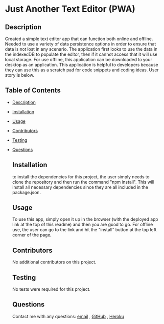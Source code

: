   # Just Another Text Editor (PWA)


  ## Description
  Created a simple text editor app that can function both online and offline. Needed to use a variety of data persistence options in order to ensure that data is not lost in any scenario. The application first looks to use the data in the indexedDB to populate the editor, then if it cannot access that it will use local storage. For use offline, this application can be downloaded to your desktop as an application. This application is helpful to developers because they can use this as a scratch pad for code snippets and coding ideas. User story is below. 

  ## Table of Contents
- [Description](#description)

- [Installation](#installation)

- [Usage](#usage)

- [Contributors](#contributors)

- [Testing](#testing)

- [Questions](#questions)
 
  ## Installation
  to install the dependencies for this project, the user simply needs to clone the repository and then run the command "npm install". This will install all necessary dependencies since they are all included in the package.json. 

  ## Usage
  To use this app, simply open it up in the browser (with the deployed app link at the top of this readme) and then you are good to go. For offline use, the user can go to the link and hit the "install" button at the top left corner of the page. 

  ## Contributors
  No additional contributors on this project. 

  ## Testing
  No tests were required for this project. 

  ## Questions
  Contact me with any questions: [email](dn.lee@gmail.com) , [GitHub](https://github.com/Donglee0415/Just-another-text-editor) , [Heroku]()
